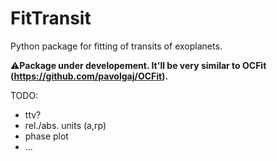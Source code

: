# FitTransit
Python package for fitting of transits of exoplanets. 

:warning:__Package under developement. It'll be very similar to OCFit (https://github.com/pavolgaj/OCFit).__

TODO:

* ttv?
* rel./abs. units (a,rp)
* phase plot
* ...

